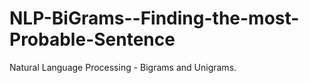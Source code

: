# NLP-BiGrams--Finding-the-most-Probable-Sentence
Natural Language Processing - Bigrams and Unigrams.
